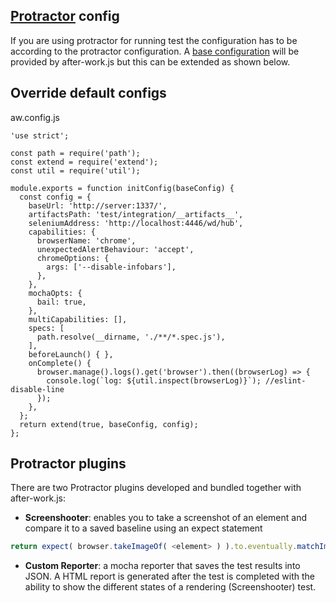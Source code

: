 ## [Protractor](https://github.com/angular/protractor) config
If you are using protractor for running test the configuration has to be according to the protractor configuration. A [base configuration](../src/protractor/config.js) will be provided by after-work.js but this can be extended as shown below.

## Override default configs
aw.config.js
```
'use strict';

const path = require('path');
const extend = require('extend');
const util = require('util');

module.exports = function initConfig(baseConfig) {
  const config = {
    baseUrl: 'http://server:1337/',
    artifactsPath: 'test/integration/__artifacts__',
    seleniumAddress: 'http://localhost:4446/wd/hub',
    capabilities: {
      browserName: 'chrome',
      unexpectedAlertBehaviour: 'accept',
      chromeOptions: {
        args: ['--disable-infobars'],
      },
    },
    mochaOpts: {
      bail: true,
    },
    multiCapabilities: [],
    specs: [
      path.resolve(__dirname, './**/*.spec.js'),
    ],
    beforeLaunch() { },
    onComplete() {
      browser.manage().logs().get('browser').then((browserLog) => {
        console.log(`log: ${util.inspect(browserLog)}`); //eslint-disable-line
      });
    },
  };
  return extend(true, baseConfig, config);
};
```

## Protractor plugins
There are two Protractor plugins developed and bundled together with after-work.js:
* **Screenshooter**: enables you to take a screenshot of an element and compare it to a saved baseline using an expect statement

```js
return expect( browser.takeImageOf( <element> ) ).to.eventually.matchImageOf( <baseline> );
```
* **Custom Reporter**: a mocha reporter that saves the test results into JSON. A HTML report is generated after the test is completed with the ability to show the different states of a rendering (Screenshooter) test.
